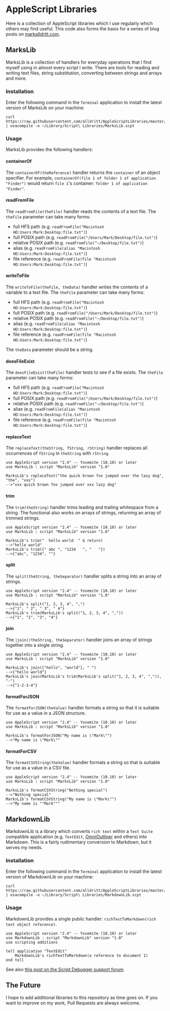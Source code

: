 # AppleScript Libraries
Here is a collection of AppleScript libraries which I use regularly which others may find useful.  This code also forms the basis for a series of blog posts on [markalldritt.com](http://markalldritt.com).

## MarksLib

MarksLib is a collection of handlers for everyday operations that I find myself using in almost every script I write.  There are tools for reading and writing text files, string substitution, converting between strings and arrays and more.


### Installation

Enter the following command in the `Terminal` application to install the latest version of MarksLib on your machine:

~~~~
curl https://raw.githubusercontent.com/alldritt/AppleScriptLibraries/master/MarksLib.applescript | osacompile -o ~/Library/Script\ Libraries/MarksLib.scpt
~~~~

### Usage

MarksLib provides the following handlers:

#### containerOf

The `containerOf(theReference)` handler returns the `container` of an object specifier.  For example, `containerOf(file 1 of folder 1 of application "Finder")` would return `file 1`'s container: `folder 1 of application "Finder"`.

#### readFromFile

The `readFromFile(theFile)` handler reads the contents of a text file.  The `theFile` parameter can take many forms:

- full HFS path (e.g. `readFromFile("Macintosh HD:Users:Mark:Desktop:file.txt")`)
- full POSIX path (e.g. `readFromFile("/Users/Mark/Desktop/file.txt")`)
- relative POSIX path (e.g. `readFromFile("~/Desktop/file.txt")`)
- alias (e.g. `readFromFile(alias "Macintosh HD:Users:Mark:Desktop:file.txt")`)
- file reference (e.g. `readFromFile(file "Macintosh HD:Users:Mark:Desktop:file.txt")`)

#### writeToFile

The `writeToFile(theFile, theData)` handler writes the contents of a variable to a text file.  The `theFile` parameter can take many forms:

- full HFS path (e.g. `readFromFile("Macintosh HD:Users:Mark:Desktop:file.txt")`)
- full POSIX path (e.g. `readFromFile("/Users/Mark/Desktop/file.txt")`)
- relative POSIX path (e.g. `readFromFile("~/Desktop/file.txt")`)
- alias (e.g. `readFromFile(alias "Macintosh HD:Users:Mark:Desktop:file.txt")`)
- file reference (e.g. `readFromFile(file "Macintosh HD:Users:Mark:Desktop:file.txt")`)

The `theData` parameter should be a string.

#### doesFileExist

The `doesFileExist(theFile)` handler tests to see if a file exists.  The `theFile` parameter can take many forms:

- full HFS path (e.g. `readFromFile("Macintosh HD:Users:Mark:Desktop:file.txt")`)
- full POSIX path (e.g. `readFromFile("/Users/Mark/Desktop/file.txt")`)
- relative POSIX path (e.g. `readFromFile("~/Desktop/file.txt")`)
- alias (e.g. `readFromFile(alias "Macintosh HD:Users:Mark:Desktop:file.txt")`)
- file reference (e.g. `readFromFile(file "Macintosh HD:Users:Mark:Desktop:file.txt")`)

#### replaceText

The `replaceText(theString, fString, rString)` handler replaces all occurrences of `fString` in `theString` with `rString`.

~~~~
use AppleScript version "2.4" -- Yosemite (10.10) or later
use MarksLib : script "MarksLib" version "1.0"

MarksLib's replaceText("the quick brown fox jumped over the lazy dog", "the", "xxx")
-->"xxx quick brown fox jumped over xxx lazy dog"
~~~~

#### trim

The `trim(theString)` handler trims leading and trailing whitespace from a string.  The functional also works on arrays of strings, returning an array of trimmed strings.

~~~~
use AppleScript version "2.4" -- Yosemite (10.10) or later
use MarksLib : script "MarksLib" version "1.0"

MarksLib's trim("  hello world  " & return)
-->"hello world"
MarksLib's trim({" abc ", "1234   ", "   "})
-->{"abc", "1234", ""}
~~~~

#### split

The `split(theString, theSeparator)` handler splits a string into an array of strings.  

~~~~
use AppleScript version "2.4" -- Yosemite (10.10) or later
use MarksLib : script "MarksLib" version "1.0"

MarksLib's split("1, 2, 3, 4", ",")
-->{"1", " 2", " 3", " 4"}
MarksLib's trim(MarksLib's split("1, 2, 3, 4", ","))
-->{"1", "2", "3", "4"}
~~~~

#### join

The `|join|(theString, theSeparator)` handler joins an array of strings together into a single string.

~~~~
use AppleScript version "2.4" -- Yosemite (10.10) or later
use MarksLib : script "MarksLib" version "1.0"

MarksLib's join({"hello", "world"}, " ")
-->{"hello world"}
MarksLib's join(MarksLib's trim(MarksLib's split("1, 2, 3, 4", ",")), "-")
-->{"1-2-3-4"} 
~~~~

#### formatForJSON

The `formatForJSON(theValue)` handler formats a string so that it is suitable for use as a value in a JSON structure.

~~~~
use AppleScript version "2.4" -- Yosemite (10.10) or later
use MarksLib : script "MarksLib" version "1.0"

MarksLib's formatForJSON("My name is \"Mark\"")
-->"My name is \"Mark\""
~~~~

#### formatForCSV

The `formatCSVString(theValue)` handler formats a string so that is suitable for use as a value in a CSV file.

~~~~
use AppleScript version "2.4" -- Yosemite (10.10) or later
use MarksLib : script "MarksLib" version "1.0"

MarksLib's formatCSVString("Nothing special")
-->"Nothing special"
MarksLib's formatCSVString("My name is \"Mark\"")
-->"My name is ""Mark"""
~~~~


## MarkdownLib

MarkdownLib is a library which converts `rich text` within a `Text Suite` compatible application (e.g. `TextEdit`, [OmniOutliner](https://www.omnigroup.com/omnioutliner) and others) into Markdown.  This is a fairly rudimentary conversion to Markdown, but it serves my needs.

### Installation

Enter the following command in the `Terminal` application to install the latest version of MarkdownLib on your machine:

~~~~
curl https://raw.githubusercontent.com/alldritt/AppleScriptLibraries/master/MarkdownLib.applescript | osacompile -o ~/Library/Script\ Libraries/MarkdownLib.scpt
~~~~

### Usage

MarkdownLib provides a single public handler: `richTextToMarkdown(rich text object reference)`.

~~~~
use AppleScript version "2.4" -- Yosemite (10.10) or later
use MarkdownLib : script "MarkdownLib" version "1.0"
use scripting additions

tell application "TextEdit"
	MarkdownLib's richTextToMarkdown(a reference to document 1)
end tell
~~~~

See also [this post on the Script Debugger support forum](http://forum.latenightsw.com/t/markdownlib-on-github/1013/2).

## The Future

I hope to add additional libraries to this repository as time goes on.  If you want to improve on my work, Pull Requests are always welcome.



